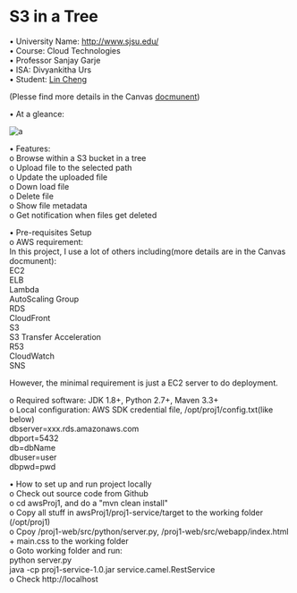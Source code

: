 
S3 in a Tree
======================


•	University Name: http://www.sjsu.edu/  
•	Course: Cloud Technologies  
•	Professor Sanjay Garje  
•	ISA: Divyankitha Urs  
•	Student: [Lin Cheng](https://www.linkedin.com/in/lin-cheng-08b31630/)  

(Plesse find more details in the Canvas [docmunent](https://sjsu.instructure.com/files/48297608))  
	  
•	At a gleance:  
  
![a](https://github.com/xzchenglin/sjsu/blob/master/awsProj1/sc.png)  
  
•	Features:  
   o Browse within a S3 bucket in a tree  
   o	Upload file to the selected path  
   o	Update the uploaded file  
   o	Down load file  
   o	Delete file  
   o	Show file metadata  
   o	Get notification when files get deleted  

•	Pre-requisites Setup  
   o	AWS requirement:  
    In this project, I use a lot of others including(more details are in the Canvas docmunent):  
      EC2  
      ELB  
      Lambda  
      AutoScaling Group  
      RDS  
      CloudFront  
      S3  
      S3 Transfer Acceleration  
      R53  
      CloudWatch  
      SNS  
      
   However, the minimal requirement is just a EC2 server to do deployment.   
  
   o	Required software: JDK 1.8+, Python 2.7+, Maven 3.3+  
   o	Local configuration: AWS SDK credential file, /opt/proj1/config.txt(like below)  
      dbserver=xxx.rds.amazonaws.com  
      dbport=5432  
      db=dbName  
      dbuser=user  
      dbpwd=pwd  
  
•	How to set up and run project locally  
   o	Check out source code from Github  
   o	cd awsProj1, and do a "mvn clean install"  
   o	Copy all stuff in awsProj1/proj1-service/target to the working folder (/opt/proj1)  
   o	Cpoy /proj1-web/src/python/server.py, /proj1-web/src/webapp/index.html + main.css to the working folder  
   o	Goto working folder and run:  
       python server.py  
       java -cp proj1-service-1.0.jar  service.camel.RestService  
   o	Check http://localhost
 



